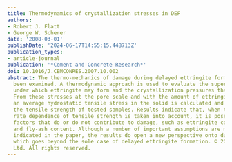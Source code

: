 ```yaml
---
title: Thermodynamics of crystallization stresses in DEF
authors:
- Robert J. Flatt
- George W. Scherer
date: '2008-03-01'
publishDate: '2024-06-17T14:55:15.448713Z'
publication_types:
- article-journal
publication: '*Cement and Concrete Research*'
doi: 10.1016/J.CEMCONRES.2007.10.002
abstract: The thermo-mechanics of damage during delayed ettringite formation have
  been examined. A thermodynamic approach is used to evaluate the supersaturation
  under which ettringite may form and the crystallization pressures that may result.
  From these stresses at the pore scale and with the amount of ettringite forming,
  an average hydrostatic tensile stress in the solid is calculated and compared to
  the tensile strength of tested samples. Results indicate that, when the loading
  rate dependence of tensile strength is taken into account, it is possible to rationalize
  factors that do or do not contribute to damage, such as ettringite content, temperature
  and fly-ash content. Although a number of important assumptions are made and clearly
  indicated in the paper, the results do open a new perspective onto durability studies
  which goes beyond the sole case of delayed ettringite formation. © 2007 Elsevier
  Ltd. All rights reserved.
---
```

